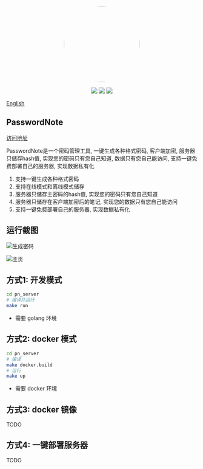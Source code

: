 <p align="center">
<img src="https://cdn.jarvans.com/blog/2023/202306042059724.jfif" width="200px" style="border-radius: 50%;"/>
<br>
<p align="center">
 <img src="https://img.shields.io/github/stars/jarvanstack/pn" />
 <img src="https://img.shields.io/github/issues/jarvanstack/pn" />
 <img src="https://img.shields.io/github/forks/jarvanstack/pn" />
</p>
</p>

[English](./README-en.md) 

## PasswordNote

[访问地址](https://web.jarvans.com/pn_client)

PasswordNote是一个密码管理工具, 一键生成各种格式密码, 客户端加密, 服务器只储存hash值, 实现您的密码只有您自己知道, 数据只有您自己能访问, 支持一键免费部署自己的服务器, 实现数据私有化

1. 支持一键生成各种格式密码
2. 支持在线模式和离线模式储存
3. 服务器只储存主密码的hash值, 实现您的密码只有您自己知道
4. 服务器只储存在客户端加密后的笔记, 实现您的数据只有您自己能访问
5. 支持一键免费部署自己的服务器, 实现数据私有化

## 运行截图

![生成密码](https://cdn.jarvans.com/blog/2023/202306041848001.png)

![主页](https://cdn.jarvans.com/blog/2023/202306041852072.png)

## 方式1: 开发模式

```bash
cd pn_server
# 编译并运行
make run
```

* 需要 golang 环境

## 方式2: docker 模式

```bash
cd pn_server
# 编译
make docker.build
# 运行
make up
```

* 需要 docker 环境

## 方式3: docker 镜像

TODO

## 方式4: 一键部署服务器

TODO
